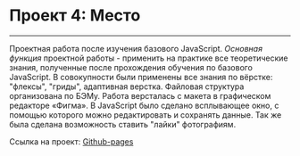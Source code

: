 # Проект 4: Место
------

 Проектная работа после изучения базового JavaScript. 
 *Основная функция* проектной работы - применить на практике все теоретические знания, полученные после прохождения обучения по базового JavaScript. В совокупности были применены все знания по вёрстке: "флексы", "гриды", адаптивная верстка. Файловая структура организована по БЭМу. Работа версталась с макета в графическом редакторе «Фигма». В JavaScript было сделано всплывающее окно, с помощью которого можно редактировать и сохранять данные. Так же была сделана возможность ставить "лайки" фотографиям.

Ссылка на проект: [Github-pages](https://ulist2020.github.io/)